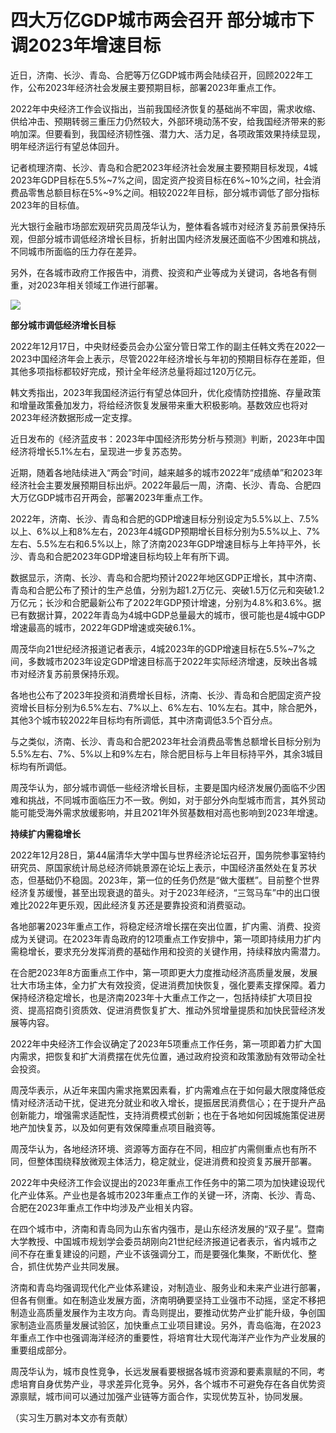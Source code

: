 # 四大万亿GDP城市两会召开 部分城市下调2023年增速目标

近日，济南、长沙、青岛、合肥等万亿GDP城市两会陆续召开，回顾2022年工作，公布2023年经济社会发展主要预期目标，部署2023年重点工作。

2022年中央经济工作会议指出，当前我国经济恢复的基础尚不牢固，需求收缩、供给冲击、预期转弱三重压力仍然较大，外部环境动荡不安，给我国经济带来的影响加深。但要看到，我国经济韧性强、潜力大、活力足，各项政策效果持续显现，明年经济运行有望总体回升。

记者梳理济南、长沙、青岛和合肥2023年经济社会发展主要预期目标发现，4城2023年GDP目标在5.5%~7%之间，固定资产投资目标在6%~10%之间，社会消费品零售总额目标在5%~9%之间。相较2022年目标，部分城市调低了部分指标2023年的目标值。

光大银行金融市场部宏观研究员周茂华认为，整体看各城市对经济复苏前景保持乐观，但部分城市调低经济增长目标，折射出国内经济发展还面临不少困难和挑战，不同城市所面临的压力存在差异。

另外，在各城市政府工作报告中，消费、投资和产业等成为关键词，各地各有侧重，对2023年相关领域工作进行部署。

![](https://inews.gtimg.com/newsapp_bt/0/15592533850/1000)

**部分城市调低经济增长目标**

2022年12月17日，中央财经委员会办公室分管日常工作的副主任韩文秀在2022—2023中国经济年会上表示，尽管2022年经济增长与年初的预期目标存在差距，但其他多项指标都较好完成，预计全年经济总量将超过120万亿元。

韩文秀指出，2023年我国经济运行有望总体回升，优化疫情防控措施、存量政策和增量政策叠加发力，将给经济恢复发展带来重大积极影响。基数效应也将对2023年经济数据形成一定支撑。

近日发布的《经济蓝皮书：2023年中国经济形势分析与预测》判断，2023年中国经济将增长5.1%左右，呈现进一步复苏态势。

近期，随着各地陆续进入“两会”时间，越来越多的城市2022年“成绩单”和2023年经济社会主要发展预期目标出炉。2022年最后一周，济南、长沙、青岛、合肥四大万亿GDP城市召开两会，部署2023年重点工作。

2022年，济南、长沙、青岛和合肥的GDP增速目标分别设定为5.5%以上、7.5%以上、6%以上和8%左右，2023年4城GDP预期增长目标分别为5.5%以上、7%左右、5.5%左右和6.5%以上，除了济南2023年GDP增速目标与上年持平外，长沙、青岛和合肥2023年GDP增速目标均较上年有所下调。

数据显示，济南、长沙、青岛和合肥均预计2022年地区GDP正增长，其中济南、青岛和合肥公布了预计的生产总值，分别为超1.2万亿元、突破1.5万亿元和突破1.2万亿元；长沙和合肥最新公布了2022年GDP预计增速，分别为4.8%和3.6%。据已有数据计算，2022年青岛为4城中GDP总量最大的城市，很可能也是4城中GDP增速最高的城市，2022年GDP增速或突破6.1%。

周茂华向21世纪经济报道记者表示，4城2023年的GDP增速目标在5.5%~7%之间，多数城市2023年设定GDP增速目标高于2022年实际经济增速，反映出各城市对经济复苏前景保持乐观。

各地也公布了2023年投资和消费增长目标，济南、长沙、青岛和合肥固定资产投资增长目标分别为6.5%左右、7%以上、6%左右、10%左右。其中，除合肥外，其他3个城市较2022年目标均有所调低，其中济南调低3.5个百分点。

与之类似，济南、长沙、青岛和合肥2023年社会消费品零售总额增长目标分别为5.5%左右、7%、5%以上和9%左右，除合肥目标与上年目标持平外，其余3城目标均有所调低。

周茂华认为，部分城市调低一些经济增长目标，主要是国内经济发展仍面临不少困难和挑战，不同城市面临压力不一致。例如，对于部分外向型城市而言，其外贸动能可能受海外需求放缓影响，并且2021年外贸基数相对高也影响到2023年增速。

**持续扩内需稳增长**

2022年12月28日，第44届清华大学中国与世界经济论坛召开，国务院参事室特约研究员、原国家统计局总经济师姚景源在论坛上表示，中国经济虽然处在复苏状态，但基础仍不稳固。2023年，第一位的任务仍然是“做大蛋糕”。目前整个世界经济复苏缓慢，甚至出现衰退的苗头。对于2023年经济，“三驾马车”中的出口很难比2022年更乐观，因此经济复苏还是要靠投资和消费驱动。

各地部署2023年重点工作，将稳定经济增长摆在突出位置，扩内需、消费、投资成为关键词。在2023年青岛政府的12项重点工作安排中，第一项即持续用力扩内需稳增长，要求充分发挥消费的基础作用和投资的关键作用，持续释放内需潜力。

在合肥2023年8方面重点工作中，第一项即更大力度推动经济高质量发展，发展壮大市场主体，全力扩大有效投资，促进消费加快恢复，强化要素支撑保障。着力保持经济稳定增长，也是济南2023年十大重点工作之一，包括持续扩大项目投资、提高招商引资质效、促进消费恢复扩大、推动外贸增量提质和加快民营经济发展等内容。

2022年中央经济工作会议确定了2023年5项重点工作任务，第一项即着力扩大国内需求，把恢复和扩大消费摆在优先位置，通过政府投资和政策激励有效带动全社会投资。

周茂华表示，从近年来国内需求拖累因素看，扩内需难点在于如何最大限度降低疫情对经济活动干扰，促进充分就业和收入增长，提振居民消费信心；在于提升产品创新能力，增强需求适配性，支持消费模式创新；也在于各地如何因城施策促进房地产加快复苏，以及如何更有效保障重点项目融资等。

周茂华认为，各地经济环境、资源等方面存在不同，相应扩内需侧重点也有所不同，但整体围绕释放微观主体活力，稳定就业，促进消费和投资复苏展开部署。

2022年中央经济工作会议提出的2023年重点工作任务中的第二项为加快建设现代化产业体系。产业也是各城市2023年重点工作的关键一环，济南、长沙、青岛、合肥在2023年重点工作中均涉及产业相关内容。

在四个城市中，济南和青岛同为山东省内强市，是山东经济发展的“双子星”。暨南大学教授、中国城市规划学会委员胡刚向21世纪经济报道记者表示，省内城市之间不存在重复建设的问题，产业不该强调分工，而是要强化集聚，不断优化、整合，抓住优势产业共同发展。

济南和青岛均强调现代化产业体系建设，对制造业、服务业和未来产业进行部署，但各有侧重。如在制造业发展方面，济南明确要坚持工业强市不动摇，坚定不移把制造业高质量发展作为主攻方向。青岛则提出，要推动优势产业扩能升级，争创国家制造业高质量发展试验区，加快重点工业项目建设。另外，青岛临海，在2023年重点工作中也强调海洋经济的重要性，将培育壮大现代海洋产业作为产业发展的重要组成部分。

周茂华认为，城市良性竞争，长远发展看要根据各城市资源和要素禀赋的不同，考虑培育自身优势产业，寻求差异化竞争。另外，各个城市不可避免存在各自优势资源禀赋，城市间可以通过加强产业链等方面合作，实现优势互补，协同发展。

（实习生万鹏对本文亦有贡献）


